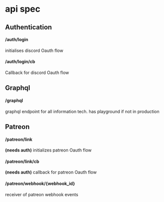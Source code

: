 # api spec

## Authentication

#### /auth/login
initialises discord Oauth flow

#### /auth/login/cb
Callback for discord Oauth flow

## Graphql

#### /graphql
graphql endpoint for all information tech.
has playground if not in production

## Patreon

#### /patreon/link
**(needs auth)**
initializes patreon Oauth flow

#### /patreon/link/cb
**(needs auth)**
callback for patreon Oauth flow

#### /patreon/webhook/{webhook_id}
receiver of patreon webhook events

